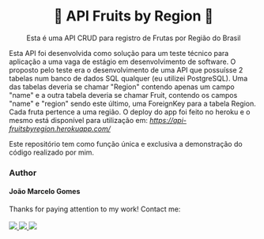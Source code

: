 <h1 align="center"> 🍇 API Fruits by Region 🍇 </h1>
<p align="center"> Esta é uma API CRUD para registro de Frutas por Região do Brasil </p>

Esta API foi desenvolvida como solução para um teste técnico para aplicação a uma vaga de estágio em desenvolvimento de software. O proposto pelo teste
era o desenvolvimento de uma API que possuísse 2 tabelas num banco de dados SQL qualquer (eu utilizei PostgreSQL). Uma das tabelas deveria se chamar "Region" contendo
apenas um campo "name" e a outra tabela deveria se chamar Fruit, contendo os campos "name" e "region" sendo este último, uma ForeignKey para a tabela Region. 
Cada fruta pertence a uma região. O deploy do app foi feito no heroku e o mesmo está disponível para utilização em: <i> https://api-fruitsbyregion.herokuapp.com/ </i>


Este repositório tem como função única e exclusiva a demonstração do código realizado por mim. 

### Author

<h4> João Marcelo Gomes </h4> 
Thanks for paying attention to my work! Contact me: 
<br/>
<br/>
<a href="https://twitter.com/damazincareca"> <img src="https://img.shields.io/badge/Twitter-1DA1F2?style=for-the-badge&logo=twitter&logoColor=white"/> </a>
<a href="https://linkedin.com/in/joaomarcelosgomes"> <img src="https://img.shields.io/badge/LinkedIn-0077B5?style=for-the-badge&logo=linkedin&logoColor=white"/> </a>
<a href="joaomarcelosgomes@gmail.com"> <img src="https://img.shields.io/badge/joaomarcelosgomes@gmail.com-D14836?style=for-the-badge&logo=gmail&logoColor=white"/> </a>
